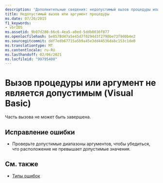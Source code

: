 ```yaml
---
description: 'Дополнительные сведения: недопустимый вызов процедуры или аргумент (Visual Basic)'
title: Недопустимый вызов или аргумент процедуры
ms.date: 07/20/2015
f1_keywords:
- vbrID5
ms.assetid: 9b07d280-66c6-4ea5-a8ed-5ddb0036f877
ms.openlocfilehash: be8578d47a5e45d7f0294d3f2790be73f9d0b4e2
ms.sourcegitcommit: ddf7edb67715a5b9a45e3dd44536dabc153c1de0
ms.translationtype: MT
ms.contentlocale: ru-RU
ms.lasthandoff: 02/06/2021
ms.locfileid: "99795408"
---
```

# <a name="procedure-call-or-argument-is-not-valid-visual-basic"></a>Вызов процедуры или аргумент не является допустимым (Visual Basic)

Часть вызова не может быть завершена.  
  
## <a name="to-correct-this-error"></a>Исправление ошибки  
  
- Проверьте допустимые диапазоны аргументов, чтобы убедиться, что расположение не превышает допустимые значения.  
  
## <a name="see-also"></a>См. также

- [Типы ошибок](../../programming-guide/language-features/error-types.md)
